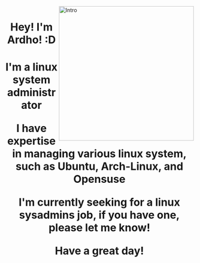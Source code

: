 <img align="right" alt="Intro" width="360" src="https://media.giphy.com/media/lRLzrbhmh5pFf4jOga/giphy.gif">
<h1 align="center">Hey! I'm Ardho! :D <h1>
<p align="center">I'm a linux system administrator<p>
<p align="center">I have expertise in managing various linux system, such as Ubuntu, Arch-Linux, and Opensuse<p>
<p align="center">I'm currently seeking for a linux sysadmins job, if you have one, please let me know!<p>
<p align="center">Have a great day!<p>





<!---
muhammadlinoex2005/muhammadlinoex2005 is a ✨ special ✨ repository because its `README.md` (this file) appears on your GitHub profile.
You can click the Preview link to take a look at your changes.
--->
